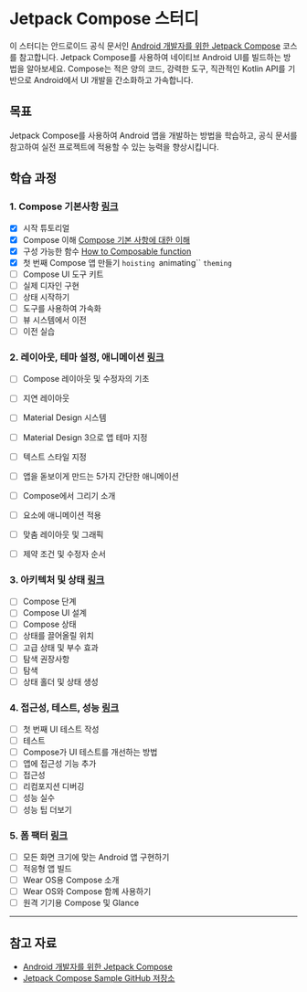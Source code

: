 # Jetpack Compose 스터디

이 스터디는 안드로이드 공식 문서인 [Android 개발자를 위한 Jetpack Compose](https://developer.android.com/courses/jetpack-compose/course?hl=ko) 코스를 참고합니다. Jetpack Compose를 사용하여 네이티브 Android UI를 빌드하는 방법을 알아보세요. Compose는 적은 양의 코드, 강력한 도구, 직관적인 Kotlin API를 기반으로 Android에서 UI 개발을 간소화하고 가속합니다.

## 목표

Jetpack Compose를 사용하여 Android 앱을 개발하는 방법을 학습하고, 공식 문서를 참고하여 실전 프로젝트에 적용할 수 있는 능력을 향상시킵니다.

## 학습 과정

### 1. Compose 기본사항 [링크](https://developer.android.com/courses/pathways/jetpack-compose-for-android-developers-1?hl=ko)

- [x] 시작 튜토리얼 
- [x] Compose 이해 [Compose 기본 사항에 대한 이해](https://velog.io/@nter-developer/compose-essentials)
- [x] 구성 가능한 함수 [How to Composable function](https://velog.io/@nter-developer/compose-composable-fun)
- [x] 첫 번째 Compose 앱 만들기 `hoisting `animating`` `theming`
- [ ] Compose UI 도구 키트
- [ ] 실제 디자인 구현
- [ ] 상태 시작하기
- [ ] 도구를 사용하여 가속화
- [ ] 뷰 시스템에서 이전
- [ ] 이전 실습

### 2. 레이아웃, 테마 설정, 애니메이션 [링크](https://developer.android.com/courses/pathways/jetpack-compose-for-android-developers-2?hl=ko)

- [ ] Compose 레이아웃 및 수정자의 기초
- [ ] 지연 레이아웃
- [ ] Material Design 시스템
- [ ] Material Design 3으로 앱 테마 지정
- [ ] 텍스트 스타일 지정
- [ ] 앱을 돋보이게 만드는 5가지 간단한 애니메이션
- [ ] Compose에서 그리기 소개
- [ ] 요소에 애니메이션 적용
- [ ] 맞춤 레이아웃 및 그래픽
- [ ] 제약 조건 및 수정자 순서


### 3. 아키텍처 및 상태 [링크](https://developer.android.com/courses/pathways/jetpack-compose-for-android-developers-3?hl=ko)

- [ ] Compose 단계
- [ ] Compose UI 설계
- [ ] Compose 상태
- [ ] 상태를 끌어올릴 위치
- [ ] 고급 상태 및 부수 효과
- [ ] 탐색 권장사항
- [ ] 탐색
- [ ] 상태 홀더 및 상태 생성

### 4. 접근성, 테스트, 성능 [링크](https://developer.android.com/courses/pathways/jetpack-compose-for-android-developers-4?hl=ko)

- [ ] 첫 번째 UI 테스트 작성
- [ ] 테스트
- [ ] Compose가 UI 테스트를 개선하는 방법
- [ ] 앱에 접근성 기능 추가
- [ ] 접근성
- [ ] 리컴포지션 디버깅
- [ ] 성능 실수
- [ ] 성능 팁 더보기

### 5. 폼 팩터 [링크](https://developer.android.com/courses/pathways/jetpack-compose-for-android-developers-5?hl=ko)

- [ ] 모든 화면 크기에 맞는 Android 앱 구현하기
- [ ] 적응형 앱 빌드
- [ ] Wear OS용 Compose 소개
- [ ] Wear OS와 Compose 함께 사용하기
- [ ] 원격 기기용 Compose 및 Glance

---

## 참고 자료

- [Android 개발자를 위한 Jetpack Compose](https://developer.android.com/courses/jetpack-compose/course?hl=ko)
- [Jetpack Compose Sample GitHub 저장소](https://github.com/android/compose-samples)
